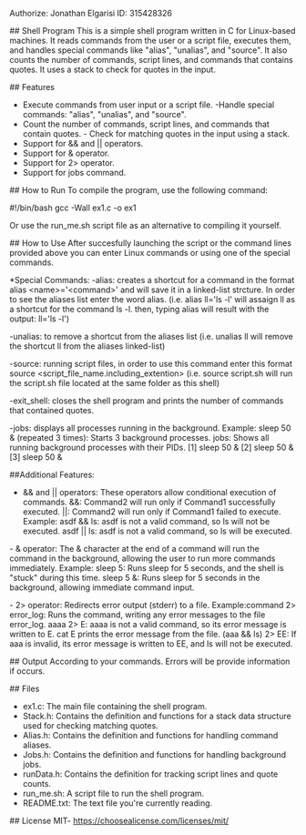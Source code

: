 Authorize: Jonathan Elgarisi ID: 315428326

\## Shell Program 
This is a simple shell program written in C for Linux-based machines. It reads commands from the user or a script file,
executes them, and handles special commands like \"alias\", \"unalias\",
and \"source\". It also counts the number of commands, script lines, and
commands that contains quotes. It uses a stack to check for quotes in
the input.

\## Features
- Execute commands from user input or a script file. 
-Handle special commands: \"alias\", \"unalias\", and \"source\". 
- Count the number of commands, script lines, and commands that contain
quotes. - Check for matching quotes in the input using a stack. 
- Support for && and \|\| operators. 
- Support for & operator. 
- Support for 2\> operator. 
- Support for jobs command.

\## How to Run
To compile the program, use the following command:

#!/bin/bash gcc -Wall ex1.c -o ex1

Or use the run_me.sh script file as an alternative to compiling it
yourself.

\## How to Use
 After succesfully launching the script or the command
lines provided above you can enter Linux commands or using one of the
special commands.

\*Special Commands: 
-alias: creates a shortcut for a command in the
format alias \<name\>=\'\<command\>\' and will save it in a linked-list
strcture.
         In order to see the aliases list enter the word alias. (i.e.
        alias ll=\'ls -l\' will assaign ll as a shortcut for the command ls -l.
        then, typing alias will result with the output: ll=\'ls -l\') 

-unalias: to remove a shortcut from the aliases list (i.e. unalias ll 
        will remove the shortcut ll from the aliases linked-list) 

-source: running script files, in order to use this command enter this format source \<script_file_name.including_extention\> (i.e. source script.sh will run the script.sh file located at the same folder as this shell)

-exit_shell: closes the shell program and prints the number of commands
        that contained quotes. 

-jobs: displays all processes running in the background. 
        Example: sleep 50 & (repeated 3 times): Starts 3 background
        processes. jobs: Shows all running background processes with their PIDs.
        \[1\] sleep 50 & 
        \[2\] sleep 50 & 
        \[3\] sleep 50 &

##Additional Features:
 - && and \|\| operators: These operators allow conditional execution of    commands. 
        &&: Command2 will run only if Command1 successfully executed.
        \|\|: Command2 will run only if Command1 failed to execute. 
                Example: asdf && ls: asdf is not a valid command, so
                ls will not be executed. 
                asdf \|\| ls: asdf is not a valid command, so
                ls will be executed.

\- & operator: The & character at the end of a command will run the
command in the background, allowing the user to run more commands
immediately. 
        Example: sleep 5: Runs sleep for 5 seconds, and the shell
        is \"stuck\" during this time. sleep 5 &: Runs sleep for 5 seconds in
        the background, allowing immediate command input.

\- 2\> operator: Redirects error output (stderr) to a file.
         Example:command 2\> error_log: Runs the command, writing any error messages to the file error_log. 
         aaaa 2\> E: aaaa is not a valid command, so its error message is written to E. cat E prints the error message from the
         file.
         (aaa && ls) 2\> EE: If aaa is invalid, its error message is
         written to EE, and ls will not be executed.

\## Output
 According to your commands.
 Errors will be provide information if occurs.

\## Files
 - ex1.c: The main file containing the shell program.
 - Stack.h: Contains the definition and functions for a stack data
structure used for checking matching quotes.
 - Alias.h: Contains the definition and functions for handling command aliases.
 - Jobs.h: Contains the definition and functions for handling background jobs.
 - runData.h: Contains the definition for tracking script lines and quote
counts.
 - run_me.sh: A script file to run the shell program.
 - README.txt: The text file you\'re currently reading.

\## License
MIT- https://choosealicense.com/licenses/mit/
